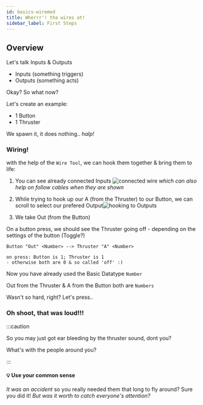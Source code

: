```yaml
---
id: basics-wiremod
title: Wherrr'! tha wires at!
sidebar_label: First Steps
---
```


## Overview

Let's talk Inputs & Outputs

- Inputs (something triggers)
- Outputs (something acts)

Okay? So what now?

Let's create an example:

- 1 Button
- 1 Thruster

We spawn it, it does nothing.. _halp!_

### Wiring!

with the help of the `Wire Tool`, we can hook them together & bring them to life:

1. You can see already connected Inputs ![connected wire](/gmod_img/addons/wire/wire_hookingup_1.png)
*which can also help on follow cables when they are shown*

2. While trying to hook up our A (from the Thruster) to our Button, we can scroll to select our prefered Output![hooking to Outputs](/gmod_img/addons/wire/wire_hookingup_2.png)
3. We take Out (from the Button)

On a button press, we should see the Thruster going off - depending on the settings of the button (Toggle?)

```
Button "Out" <Number> --> Thruster "A" <Number>

on press: Button is 1; Thruster is 1 
- otherwise both are 0 & so called 'off' :)
```

Now you have already used the Basic Datatype `Number`

Out from the Thruster & A from the Button both are `Numbers`


Wasn't so hard, right? Let's press..
### Oh shoot, that was loud!!!
:::caution

So you may just got ear bleeding by the thruster sound, dont you?

What's with the people around you?

:::

#### 💡 Use your common sense

_It was an accident_
so you really needed them that long to fly around?
Sure you did it! _But was it worth to catch everyone's attention?_